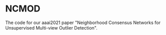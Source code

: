 # NCMOD
The code for our aaai2021 paper "Neighborhood Consensus Networks for Unsupervised Multi-view Outlier Detection".
